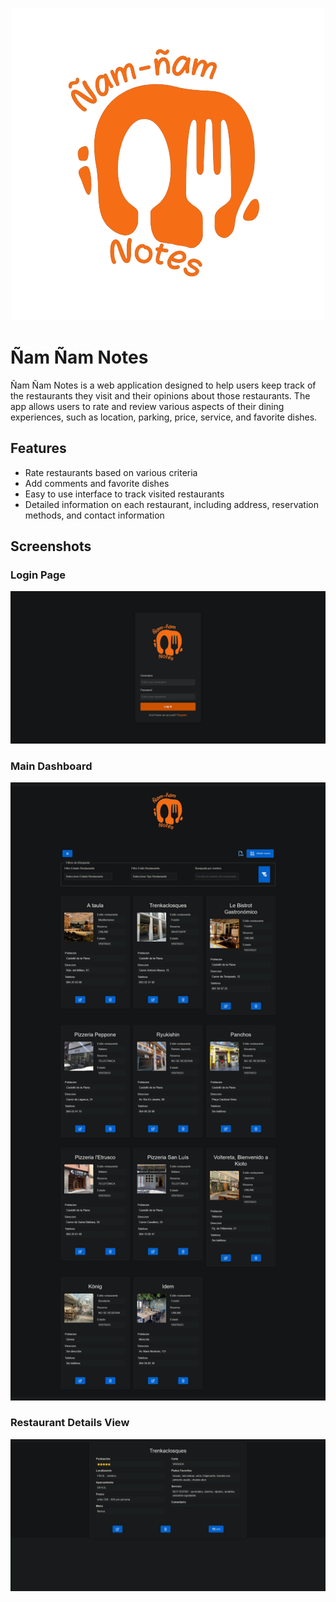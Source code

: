 <p align="center">
  <img src="https://github.com/Jordi-Allepuz/RestaurantesWeb/blob/main/screenshots/logo(1).png" alt="Main Dashboard">
</p>
<p align="center">
  <h1>Ñam Ñam Notes</h1>
</p>


Ñam Ñam Notes is a web application designed to help users keep track of the restaurants they visit and their opinions about those restaurants. The app allows users to rate and review various aspects of their dining experiences, such as location, parking, price, service, and favorite dishes.

## Features

- Rate restaurants based on various criteria
- Add comments and favorite dishes
- Easy to use interface to track visited restaurants
- Detailed information on each restaurant, including address, reservation methods, and contact information

## Screenshots

### Login Page
![Login Page](https://github.com/Jordi-Allepuz/RestaurantesWeb/blob/main/screenshots/Screenshot_login.png)

### Main Dashboard
![Main Dashboard](https://github.com/Jordi-Allepuz/RestaurantesWeb/blob/main/screenshots/Screenshot%20(2).png)

### Restaurant Details View
![Restaurant Details](https://github.com/Jordi-Allepuz/RestaurantesWeb/blob/main/screenshots/Screenshot%20(1).png)

